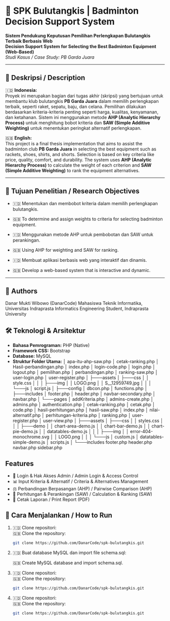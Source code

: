 
# 🎯 SPK Bulutangkis | Badminton Decision Support System  
**Sistem Pendukung Keputusan Pemilihan Perlengkapan Bulutangkis Terbaik Berbasis Web**  
**Decision Support System for Selecting the Best Badminton Equipment (Web-Based)**  
*Studi Kasus / Case Study: PB Garda Juara*

---

## 📖 Deskripsi / Description

🇮🇩 **Indonesia:**  
Proyek ini merupakan bagian dari tugas akhir (skripsi) yang bertujuan untuk membantu klub bulutangkis **PB Garda Juara** dalam memilih perlengkapan terbaik, seperti raket, sepatu, baju, dan celana. Pemilihan dilakukan berdasarkan kriteria-kriteria penting seperti harga, kualitas, kenyamanan, dan ketahanan. Sistem ini menggunakan metode **AHP (Analytic Hierarchy Process)** untuk menghitung bobot kriteria dan **SAW (Simple Additive Weighting)** untuk menentukan peringkat alternatif perlengkapan.

🇬🇧 **English:**  
This project is a final thesis implementation that aims to assist the badminton club **PB Garda Juara** in selecting the best equipment such as rackets, shoes, shirts, and shorts. Selection is based on key criteria like price, quality, comfort, and durability. The system uses **AHP (Analytic Hierarchy Process)** to calculate the weight of each criterion and **SAW (Simple Additive Weighting)** to rank the equipment alternatives.

---

## 🎯 Tujuan Penelitian / Research Objectives

- 🇮🇩 Menentukan dan membobot kriteria dalam memilih perlengkapan bulutangkis.  
- 🇬🇧 To determine and assign weights to criteria for selecting badminton equipment.  

- 🇮🇩 Menggunakan metode AHP untuk pembobotan dan SAW untuk perankingan.  
- 🇬🇧 Using AHP for weighting and SAW for ranking.

- 🇮🇩 Membuat aplikasi berbasis web yang interaktif dan dinamis.  
- 🇬🇧 Develop a web-based system that is interactive and dynamic.

---

## 👤 Authors

Danar Mukti Wibowo (DanarCode)
Mahasiswa Teknik Informatika, Universitas Indraprasta
Informatics Engineering Student, Indraprasta University

## 🛠️ Teknologi & Arsitektur
- **Bahasa Pemrograman:** PHP (Native)  
- **Framework CSS:** Bootstrap  
- **Database:** MySQL  
- **Struktur Folder Utama:**
│   apa-itu-ahp-saw.php
│   cetak-ranking.php
│   Hasil-perbandingan.php
│   index.php
│   login-code.php
│   login.php
│   logout.php
│   pemilihan.php
│   perbandingan.php
│   ranking-saw.php
│   user-login.php
│   user-register.php
│
├───assets
│   ├───css
│   │       style.css
│   │
│   ├───img
│   │       LOGO.png
│   │       S__12959749.jpg
│   │
│   └───js
│           script.js
│
├───config
│       dbcon.php
│       functions.php
│
├───includes
│       footer.php
│       header.php
│       navbar-secondary.php
│       navbar.php
│
└───pages
    │   addKriteria.php
    │   admins-create.php
    │   admins.php
    │   authentication.php
    │   cetak-ranking.php
    │   cetak.php
    │   code.php
    │   hasil-perhitungan.php
    │   hasil-saw.php
    │   index.php
    │   nilai-alternatif.php
    │   perhitungan-kriteria.php
    │   ranking.php
    │   user-register.php
    │   user-view.php
    │
    ├───assets
    │   ├───css
    │   │       styles.css
    │   │
    │   ├───demo
    │   │       chart-area-demo.js
    │   │       chart-bar-demo.js
    │   │       chart-pie-demo.js
    │   │       datatables-demo.js
    │   │
    │   ├───img
    │   │       error-404-monochrome.svg
    │   │       LOGO.png
    │   │
    │   └───js
    │           custom.js
    │           datatables-simple-demo.js
    │           scripts.js
    │
    └───includes
            footer.php
            header.php
            navbar.php
            sidebar.php



## Features

- 🔐 Login & Hak Akses Admin / Admin Login & Access Control  
- 📊 Input Kriteria & Alternatif / Criteria & Alternatives Management  
- ⚖️ Perbandingan Berpasangan (AHP) / Pairwise Comparison (AHP)  
- 🧮 Perhitungan & Perankingan (SAW) / Calculation & Ranking (SAW)  
- 📄 Cetak Laporan / Print Report (PDF)

## 🚀 Cara Menjalankan / How to Run

1. 🇮🇩 Clone repositori:  
   🇬🇧 Clone the repository:  
   ```bash
   git clone https://github.com/DanarCode/spk-bulutangkis.git

2. 🇮🇩 Buat database MySQL dan import file schema.sql:

    🇬🇧 Create MySQL database and import schema.sql.
3. 🇮🇩 Clone repositori:  
   🇬🇧 Clone the repository:  
   ```bash
   git clone https://github.com/DanarCode/spk-bulutangkis.git
4. 🇮🇩 Clone repositori:  
   🇬🇧 Clone the repository:  
   ```bash
   git clone https://github.com/DanarCode/spk-bulutangkis.git





